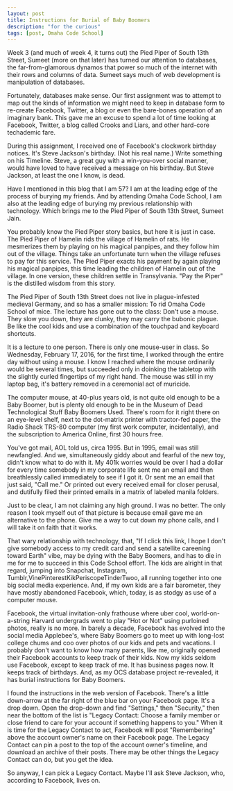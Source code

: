 ```yaml
---
layout: post
title: Instructions for Burial of Baby Boomers
description: "for the curious"
tags: [post, Omaha Code School]
---
```


Week 3 (and much of week 4, it turns out) the Pied Piper of South 13th Street, Sumeet (more on that later) has turned our attention to databases, the far-from-glamorous dynamos that power so much of the internet with their rows and columns of data. Sumeet says much of web development is manipulation of databases. 

Fortunately, databases make sense. Our first assignment was to attempt to map out the kinds of information we might need to keep in database form to re-create Facebook, Twitter, a blog or even the bare-bones operation of an imaginary bank. This gave me an excuse to spend a lot of time looking at Facebook, Twitter, a blog called Crooks and Liars, and other hard-core techademic fare. 

During this assignment, I received one of Facebook's clockwork birthday notices. It's Steve Jackson's birthday. (Not his real name.) Write something on his Timeline. Steve, a great guy with a win-you-over social manner, would have loved to have received a message on his birthday. But Steve Jackson, at least the one I know, is dead. 

Have I mentioned in this blog that I am 57? I am at the leading edge of the process of burying my friends. And by attending Omaha Code School, I am also at the leading edge of burying my previous relationship with technology. Which brings me to the Pied Piper of South 13th Street, Sumeet Jain.

You probably know the Pied Piper story basics, but here it is just in case. The Pied Piper of Hamelin rids the village of Hamelin of rats. He mesmerizes them by playing on his magical panpipes, and they follow him out of the village. Things take an unfortunate turn when the village refuses to pay for this service. The Pied Piper exacts his payment by again playing his magical panpipes, this time leading the children of Hamelin out of the village. In one version, these children settle in Transylvania. "Pay the Piper" is the distilled wisdom from this story.

The Pied Piper of South 13th Street does not live in plague-infested medieval Germany, and so has a smaller mission: To rid Omaha Code School of mice. The lecture has gone out to the class: Don't use a mouse. They slow you down, they are clunky, they may carry the bubonic plague. Be like the cool kids and use a combination of the touchpad and keyboard shortcuts. 

It is a lecture to one person. There is only one mouse-user in class. So Wednesday, February 17, 2016, for the first time, I worked through the entire day without using a mouse. I know I reached where the mouse ordinarily would be several times, but succeeded only in doinking the tabletop with the slightly curled fingertips of my right hand. The mouse was still in my laptop bag, it's battery removed in a ceremonial act of muricide.   

The computer mouse, at 40-plus years old, is not quite old enough to be a Baby Boomer, but is plenty old enough to be in the Museum of Dead Technological Stuff Baby Boomers Used. There's room for it right there on an eye-level shelf, next to the dot-matrix printer with tractor-fed paper, the Radio Shack TRS-80 computer (my first work computer, incidentally), and the subscription to America Online, first 30 hours free. 

You've got mail, AOL told us, circa 1995. But in 1995, email was still newfangled. And we, simultaneously giddy about and fearful of the new toy, didn't know what to do with it. My 401k worries would be over I had a dollar for every time somebody in my corporate life sent me an email and then breathlessly called immediately to see if I got it. Or sent me an email that just said, "Call me." Or printed out every received email for closer perusal, and dutifully filed their printed emails in a matrix of labeled manila folders. 

Just to be clear, I am not claiming any high ground. I was no better. The only reason I took myself out of that picture is because email gave me an alternative to the phone. Give me a way to cut down my phone calls, and I will take it on faith that it works.

That wary relationship with technology, that, "If I click this link, I hope I don't give somebody access to my credit card and send a satellite careening toward Earth" vibe, may be dying with the Baby Boomers, and has to die in me for me to succeed in this Code School effort. The kids are alright in that regard, jumping into Snapchat, Instagram, Tumblr,VinePinterestKikPeriscopeTinderTwoo, all running together into one big social media experience. And, if my own kids are a fair barometer, they have mostly abandoned Facebook, which, today, is as stodgy as use of a computer mouse.

Facebook, the virtual invitation-only frathouse where uber cool, world-on-a-string Harvard undergrads went to play "Hot or Not" using purloined photos, really is no more. In barely a decade, Facebook has evolved into the social media Applebee's, where Baby Boomers go to meet up with long-lost college chums and coo over photos of our kids and pets and vacations. I probably don't want to know how many parents, like me, originally opened their Facebook accounts to keep track of their kids. Now my kids seldom use Facebook, except to keep track of me. It has business pages now. It keeps track of birthdays. And, as my OCS database project re-revealed, it has burial instructions for Baby Boomers.

I found the instructions in the web version of Facebook. There's a little down-arrow at the far right of the blue bar on your Facebook page. It's a drop down. Open the drop-down and find "Settings," then "Security," then near the bottom of the list is "Legacy Contact: Choose a family member or close friend to care for your account if something happens to you." When it is time for the Legacy Contact to act, Facebook will post "Remembering" above the account owner's name on their Facebook page. The Legacy Contact can pin a post to the top of the account owner's timeline, and download an archive of their posts. There may be other things the Legacy Contact can do, but you get the idea. 

So anyway, I can pick a Legacy Contact. Maybe I'll ask Steve Jackson, who, according to Facebook, lives on. 

